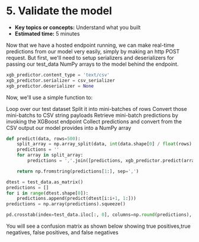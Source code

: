 # 5. Validate the model

* **Key topics or concepts:** Understand what you built
* **Estimated time:** 5 minutes

Now that we have a hosted endpoint running, we can make real-time predictions from our model very easily, simply by making an http POST request. But first, we'll need to setup serializers and deserializers for passing our test_data NumPy arrays to the model behind the endpoint.

```python
xgb_predictor.content_type = 'text/csv'
xgb_predictor.serializer = csv_serializer
xgb_predictor.deserializer = None
```
Now, we'll use a simple function to:

Loop over our test dataset
Split it into mini-batches of rows
Convert those mini-batchs to CSV string payloads
Retrieve mini-batch predictions by invoking the XGBoost endpoint
Collect predictions and convert from the CSV output our model provides into a NumPy array

```python
def predict(data, rows=500):
    split_array = np.array_split(data, int(data.shape[0] / float(rows) + 1))
    predictions = ''
    for array in split_array:
        predictions = ','.join([predictions, xgb_predictor.predict(array).decode('utf-8')])

    return np.fromstring(predictions[1:], sep=',')

dtest = test_data.as_matrix()
predictions = []
for i in range(dtest.shape[0]):
    predictions.append(predict(dtest[i:i+1, 1:]))
predictions = np.array(predictions).squeeze()

pd.crosstab(index=test_data.iloc[:, 0], columns=np.round(predictions), rownames=['actual'], colnames=['predictions'])
```

You will see a confusion matrix as shown below showing true positives,true negatives, false positives, and false negatives


